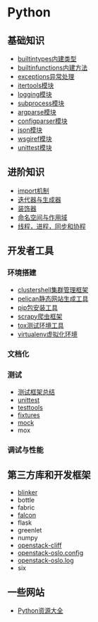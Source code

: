 # Python

## 基础知识

* [builtintypes内建类型](base/builtintypes.md)
* [builtinfunctions内建方法](base/builtinfunctions.md)
* [exceptions异常处理](base/exceptions.md)
* [itertools模块](base/itertools.md)
* [logging模块](base/logging.md)
* [subprocess模块](base/subprocess.md)
* [argparse模块](base/argsparse.md)
* [configparser模块](base/configparser.md)
* [json模块](base/json.md)
* [wsgiref模块](base/wsgiref.md)
* [unittest模块](base/unittest.md)

## 进阶知识

* [import机制](advanced/import.md)
* [迭代器与生成器](advanced/iterator.md)
* [装饰器](advanced/decorator.md)
* [命名空间与作用域](http://python.jobbole.com/81367/)
* [线程，进程，同步和协程](advanced/multithread.md)

## 开发者工具

### 环境搭建

* [clustershell集群管理框架](tools/clustershell.md)
* [pelican静态网站生成工具](tools/pelican.md)
* [pip包安装工具](tools/pip.md)
* [scrapy爬虫框架](tools/scrapy.md)
* [tox测试环境工具](tools/tox.md)
* [virtualenv虚拟化环境](tools/virtualenv.md)


### 文档化

### 测试

* [测试框架总结](tools/testframework.md)
* [unittest](base/unittest.md)
* [testtools](modules/testtools.md)
* [fixtures](modules/fixtures.md)
* [mock](modules/mock.md)
* mox


### 调试与性能

## 第三方库和开发框架

* [blinker](modules/blinker.md)
* bottle
* fabric
* [falcon](modules/falcon.md)
* flask
* greenlet
* numpy
* [openstack-cliff](modules/cliff.md)
* [openstack-oslo.config](modules/oslo.config.md)
* [openstack-oslo.log](modules/oslo.log.md)
* six

## 一些网站

* [Python资源大全](advanced/awesome-python-cn.md)

